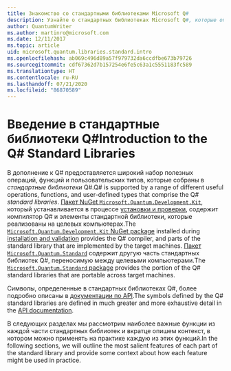 ```yaml
---
title: Знакомство со стандартными библиотеками Microsoft Q#
description: Узнайте о стандартных библиотеках Microsoft Q#, которые определяют операции, функции и типы данных, используемые в квантовых программах.
author: QuantumWriter
ms.author: martinro@microsoft.com
ms.date: 12/11/2017
ms.topic: article
uid: microsoft.quantum.libraries.standard.intro
ms.openlocfilehash: ab069c496d89a57f979732da6ccdfbe673b79726
ms.sourcegitcommit: cdf67362d7b157254e6fe5c63a1c5551183fc589
ms.translationtype: HT
ms.contentlocale: ru-RU
ms.lasthandoff: 07/21/2020
ms.locfileid: "86870589"
---
```

# <a name="introduction-to-the-q-standard-libraries"></a><span data-ttu-id="91217-103">Введение в стандартные библиотеки Q#</span><span class="sxs-lookup"><span data-stu-id="91217-103">Introduction to the Q# Standard Libraries</span></span>

<span data-ttu-id="91217-104">В дополнение к Q# предоставляется широкий набор полезных операций, функций и пользовательских типов, которые собраны в *стандартные библиотеки* Q#.</span><span class="sxs-lookup"><span data-stu-id="91217-104">Q# is supported by a range of different useful operations, functions, and user-defined types that comprise the Q# *standard libraries*.</span></span>
<span data-ttu-id="91217-105">[Пакет NuGet `Microsoft.Quantum.Development.Kit`](https://www.nuget.org/packages/microsoft.quantum.development.kit), который устанавливается в процессе [установки и проверки](xref:microsoft.quantum.install), содержит компилятор Q# и элементы стандартной библиотеки, которые реализованы на целевых компьютерах.</span><span class="sxs-lookup"><span data-stu-id="91217-105">The [`Microsoft.Quantum.Development.Kit` NuGet package](https://www.nuget.org/packages/microsoft.quantum.development.kit) installed during [installation and validation](xref:microsoft.quantum.install) provides the Q# compiler, and parts of the standard library that are implemented by the target machines.</span></span>
<span data-ttu-id="91217-106">[Пакет `Microsoft.Quantum.Standard`](https://www.nuget.org/packages/microsoft.quantum.standard) содержит другую часть стандартных библиотек Q#, переносимую между целевыми компьютерами.</span><span class="sxs-lookup"><span data-stu-id="91217-106">The [`Microsoft.Quantum.Standard` package](https://www.nuget.org/packages/microsoft.quantum.standard) provides the portion of the Q# standard libraries that are portable across target machines.</span></span>

<span data-ttu-id="91217-107">Символы, определенные в стандартных библиотеках Q#, более подробно описаны в [документации по API](xref:microsoft.quantum.standardlibsintro).</span><span class="sxs-lookup"><span data-stu-id="91217-107">The symbols defined by the Q# standard libraries are defined in much greater and more exhaustive detail in the [API documentation](xref:microsoft.quantum.standardlibsintro).</span></span>

<span data-ttu-id="91217-108">В следующих разделах мы рассмотрим наиболее важные функции из каждой части стандартных библиотек и вкратце опишем контекст, в котором можно применять на практике каждую из этих функций.</span><span class="sxs-lookup"><span data-stu-id="91217-108">In the following sections, we will outline the most salient features of each part of the standard library and provide some context about how each feature might be used in practice.</span></span>
